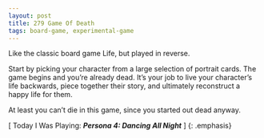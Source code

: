 ```yaml
---
layout: post
title: 279 Game Of Death
tags: board-game, experimental-game
---
```

Like the classic board game Life, but played in reverse.

Start by picking your character from a large selection of portrait cards.  The game begins and you’re already dead.  It’s your job to live your character’s life backwards, piece together their story, and ultimately reconstruct a happy life for them.

At least you can’t die in this game, since you started out dead anyway.

[ Today I Was Playing: ***Persona 4: Dancing All Night*** ]
{: .emphasis}

